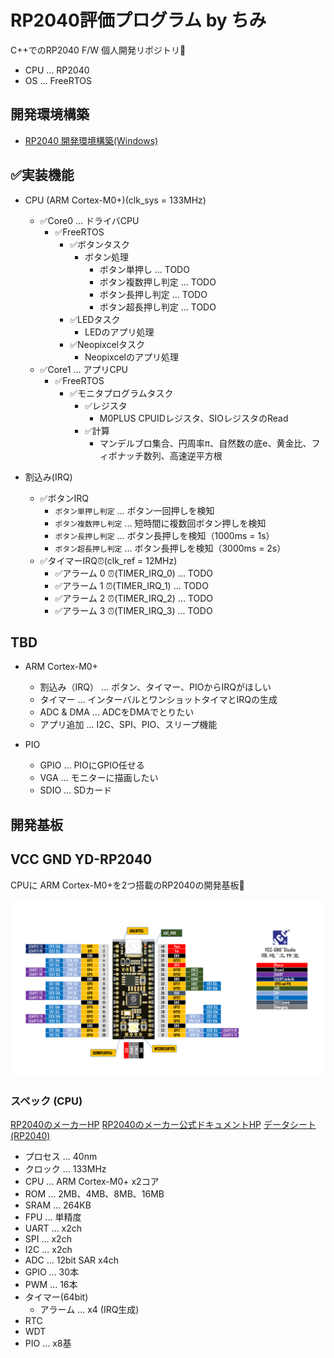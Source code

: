 # RP2040評価プログラム by ちみ
C++でのRP2040 F/W 個人開発リポジトリ🥳

- CPU ... RP2040
- OS ... FreeRTOS

## 開発環境構築
- [RP2040 開発環境構築(Windows)](doc/rp2040_dev_env.md)

## ✅実装機能
- CPU (ARM Cortex-M0+)(clk_sys = 133MHz)
  - ✅Core0 ... ドライバCPU
    - ✅FreeRTOS
      - ✅ボタンタスク
        - ボタン処理
          - ボタン単押し ... TODO
          - ボタン複数押し判定 ... TODO
          - ボタン長押し判定 ... TODO
          - ボタン超長押し判定 ... TODO
      - ✅LEDタスク
        - LEDのアプリ処理
      - ✅Neopixcelタスク
        - Neopixcelのアプリ処理
  - ✅Core1 ... アプリCPU
    - ✅FreeRTOS
      - ✅モニタプログラムタスク
        - ✅レジスタ
          - M0PLUS CPUIDレジスタ、SIOレジスタのRead
        - ✅計算
          - マンデルブロ集合、円周率π、自然数の底e、黄金比、フィボナッチ数列、高速逆平方根

- 割込み(IRQ)
    - ✅ボタンIRQ
      - `ボタン単押し判定` ... ボタン一回押しを検知
      - `ボタン複数押し判定` ... 短時間に複数回ボタン押しを検知
      - `ボタン長押し判定` ... ボタン長押しを検知（1000ms = 1s）
      - `ボタン超長押し判定` ... ボタン長押しを検知（3000ms = 2s）
  - ✅タイマーIRQ⏰(clk_ref = 12MHz)
    - ✅アラーム 0 ⏰(TIMER_IRQ_0) ... TODO
    - ✅アラーム 1 ⏰(TIMER_IRQ_1) ... TODO
    - ✅アラーム 2 ⏰(TIMER_IRQ_2) ... TODO
    - ✅アラーム 3 ⏰(TIMER_IRQ_3) ... TODO

## TBD
- ARM Cortex-M0+
  - 割込み（IRQ） ... ボタン、タイマー、PIOからIRQがほしい
  - タイマー ... インターバルとワンショットタイマとIRQの生成
  - ADC & DMA ... ADCをDMAでとりたい
  - アプリ追加 ... I2C、SPI、PIO、スリープ機能

- PIO
  - GPIO ... PIOにGPIO任せる
  - VGA ... モニターに描画したい
  - SDIO ... SDカード

## 開発基板
## VCC GND YD-RP2040
CPUに ARM Cortex-M0+を2つ搭載のRP2040の開発基板🥳


![yd_rp2040_pin_out](doc/YD-RP2040\YD-2040-PIN.png)

### スペック (CPU)
[RP2040のメーカーHP](https://www.raspberrypi.com/products/rp2040/)
[RP2040のメーカー公式ドキュメントHP](https://www.raspberrypi.com/documentation/microcontrollers/silicon.html)
[データシート(RP2040)](https://datasheets.raspberrypi.com/rp2040/rp2040-datasheet.pdf)

- プロセス ... 40nm
- クロック ... 133MHz
- CPU ... ARM Cortex-M0+ x2コア
- ROM ... 2MB、4MB、8MB、16MB
- SRAM ... 264KB
- FPU ... 単精度
- UART ... x2ch
- SPI ... x2ch
- I2C ... x2ch
- ADC ... 12bit SAR x4ch
- GPIO ... 30本
- PWM ... 16本
- タイマー(64bit)
  - アラーム ... x4 (IRQ生成)
- RTC
- WDT
- PIO ... x8基